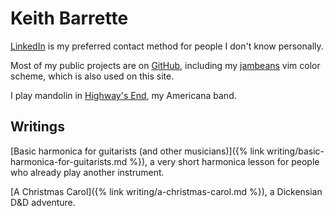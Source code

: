 ---
---
# Keith Barrette

[LinkedIn](https://www.linkedin.com/in/keithbarrette) is my preferred contact method for people I don't know personally.

Most of my public projects are on [GitHub](https://github.com/kbarrette), including my [jambeans](https://github.com/kbarrette/jambeans) vim color scheme, which is also used on this site.

I play mandolin in [Highway's End](https://highwaysend.com), my Americana band.

## Writings
[Basic harmonica for guitarists (and other musicians)]({% link writing/basic-harmonica-for-guitarists.md %}), a very short harmonica lesson for people who already play another instrument.

[A Christmas Carol]({% link writing/a-christmas-carol.md %}), a Dickensian D&D adventure.
